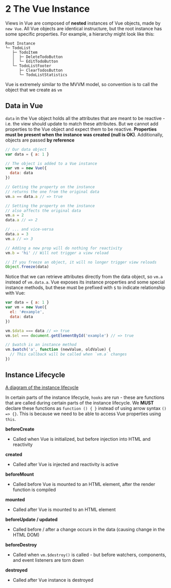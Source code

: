 # 2 The Vue Instance

Views in Vue are composed of **nested** instances of Vue objects, made by `new Vue`. All Vue objects are identical instructure, but the root instance has some specific properties. For example, a hierarchy might look like this:

```
Root Instance
└─ TodoList
   ├─ TodoItem
   │  ├─ DeleteTodoButton
   │  └─ EditTodoButton
   └─ TodoListFooter
      ├─ ClearTodosButton
      └─ TodoListStatistics
```

Vue is extremely similar to the MVVM model, so convention is to call the object that we create as `vm`

## Data in Vue

`data` in the Vue object holds all the attributes that are meant to be reactive - i.e. the view should update to match these attributes. But we cannot add properties to the Vue object and expect them to be reactive. **Properties must be present when the instance was created (null is OK)**. Additionally, objects are passed **by reference**

```javascript
// Our data object
var data = { a: 1 }

// The object is added to a Vue instance
var vm = new Vue({
  data: data
})

// Getting the property on the instance
// returns the one from the original data
vm.a == data.a // => true

// Setting the property on the instance
// also affects the original data
vm.a = 2
data.a // => 2

// ... and vice-versa
data.a = 3
vm.a // => 3

// Adding a new prop will do nothing for reactivity
vm.b = 'hi' // Will not trigger a view reload

// If you freeze an object, it will no longer trigger view reloads
Object.freeze(data)
```

Notice that we can retrieve attributes directly from the data object, so `vm.a` instead of `vm.data.a`. Vue exposes its instance properties and some special instance methods, but these must be prefixed with `$` to indicate relationship with Vue:

```javascript
var data = { a: 1 }
var vm = new Vue({
  el: '#example',
  data: data
})

vm.$data === data // => true
vm.$el === document.getElementById('example') // => true

// $watch is an instance method
vm.$watch('a', function (newValue, oldValue) {
  // This callback will be called when `vm.a` changes
})
```



## Instance Lifecycle

[A diagram of the instance lifecycle](https://vuejs.org/images/lifecycle.png?_sw-precache=6f2c97f045ba988851b02056c01c8d62)

In certain parts of the instance lifecycle, `hooks` are run - these are functions that are called during certain parts of the instance lifecycle. We **MUST** declare these functions as `function () { }` instead of using arrow syntax `() => {}`. This is because we need to be able to access Vue properties using `this`.

**beforeCreate**

- Called when Vue is initialized, but before injection into HTML and reactivity

**created**

- Called after Vue is injected and reactivity is active

**beforeMount**

- Called before Vue is mounted to an HTML element, after the render function is compiled

**mounted**

- Called after Vue is mounted to an HTML element

**beforeUpdate / updated**

- Called before / after a change occurs in the data (causing change in the HTML DOM)

**beforeDestroy**

- Called when `vm.$destroy()` is called - but before watchers, components, and event listeners are torn down

**destroyed**

- Called after Vue instance is destroyed